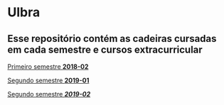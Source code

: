 # Ulbra

## Esse repositório contém as cadeiras cursadas em cada semestre e cursos extracurricular



[Primeiro semestre **2018-02**](https://github.com/BrunoCesarAngst/ulbra/tree/master/2018-2 "Clique aqui")

[Segundo semestre **2019-01**](https://github.com/BrunoCesarAngst/ulbra/tree/master/2019-1 "Clique aqui")

[Segundo semestre ***2019-02***](https://github.com/BrunoCesarAngst/ulbra/tree/master/2019-2 "Clique aqui")

<!-- *enfatizado* (e.g., itálico) -->

<!-- **fortemente enfatizado** (e.g., negrito) -->

<!-- Código: -->

<!-- `codigo` -->

<!-- Listas: -->

<!-- * Um item em uma lista não ordenada -->
<!-- * Outro item em uma lista não ordenada -->

<!-- 1. Um item em uma lista ordenada -->
<!-- 2. Outro item em uma lista ordenada -->

<!-- Citações: -->

<!-- > Esse texto será envolto pelo elemento HTML blockquote. -->

<!-- Links: -->

<!-- Imagens: -->

<!-- ![Texto alt da imagem aqui]([[URL]].da.imagem.aqui "Título da Imagem aqui") -->